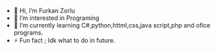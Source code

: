 - 👋 Hi, I’m Furkan Zorlu
- 👀 I’m interested in Programing
- 🌱 I’m currently learning C#,python,httml,css,java script,php and ofice programs.
- ⚡ Fun fact ; Idk what to do in future.

<!---
FurkanZorlu37/FurkanZorlu37 is a ✨ special ✨ repository because its `README.md` (this file) appears on your GitHub profile.
You can click the Preview link to take a look at your changes.
--->
